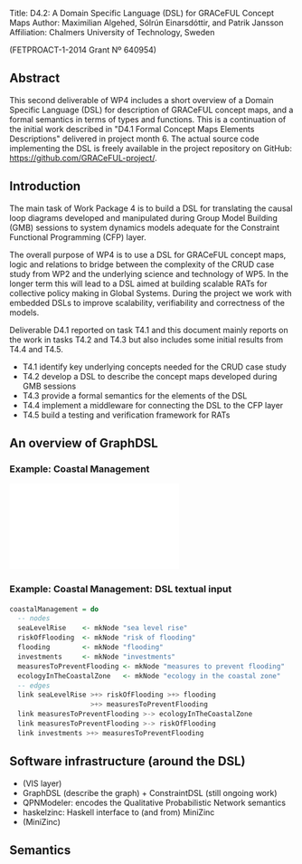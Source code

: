 Title:       D4.2: A Domain Specific Language (DSL) for GRACeFUL Concept Maps
Author:      Maximilian Algehed, Sólrún Einarsdóttir, and Patrik Jansson
Affiliation: Chalmers University of Technology, Sweden

(FETPROACT-1-2014 Grant Nº 640954)


## Abstract

This second deliverable of WP4 includes a short overview of a Domain
Specific Language (DSL) for description of GRACeFUL concept maps, and
a formal semantics in terms of types and functions. This is a
continuation of the initial work described in "D4.1 Formal Concept
Maps Elements Descriptions" delivered in project month 6. The actual
source code implementing the DSL is freely available in the project
repository on GitHub: https://github.com/GRACeFUL-project/.


## Introduction

The main task of Work Package 4 is to build a DSL for translating the
causal loop diagrams developed and manipulated during Group Model
Building (GMB) sessions to system dynamics models adequate for the
Constraint Functional Programming (CFP) layer.

The overall purpose of WP4 is to use a DSL for GRACeFUL concept maps,
logic and relations to bridge between the complexity of the CRUD case
study from WP2 and the underlying science and technology of WP5.  In
the longer term this will lead to a DSL aimed at building scalable
RATs for collective policy making in Global Systems.  During the
project we work with embedded DSLs to improve scalability,
verifiability and correctness of the models.

Deliverable D4.1 reported on task T4.1 and this document mainly
reports on the work in tasks T4.2 and T4.3 but also includes some
initial results from T4.4 and T4.5.

* T4.1 identify key underlying concepts needed for the CRUD case study
* T4.2 develop a DSL to describe the concept maps developed during GMB sessions
* T4.3 provide a formal semantics for the elements of the DSL
* T4.4 implement a middleware for connecting the DSL to the CFP layer
* T4.5 build a testing and verification framework for RATs

## An overview of GraphDSL

### Example: Coastal Management

![Coastal Management Example (Van Kouwen, 2007, p.68, Fig. 4.5)](../../2016-09/coastalManagement.pdf)

### Example: Coastal Management: DSL textual input

```Haskell
coastalManagement = do
  -- nodes
  seaLevelRise    <- mkNode "sea level rise"
  riskOfFlooding  <- mkNode "risk of flooding"
  flooding        <- mkNode "flooding"
  investments     <- mkNode "investments"
  measuresToPreventFlooding <- mkNode "measures to prevent flooding"
  ecologyInTheCoastalZone   <- mkNode "ecology in the coastal zone"
  -- edges
  link seaLevelRise >+> riskOfFlooding >+> flooding
                    >+> measuresToPreventFlooding
  link measuresToPreventFlooding >-> ecologyInTheCoastalZone
  link measuresToPreventFlooding >-> riskOfFlooding
  link investments >+> measuresToPreventFlooding
```

## Software infrastructure (around the DSL)

* (VIS layer)
* GraphDSL (describe the graph) + ConstraintDSL (still ongoing work)
* QPNModeler: encodes the Qualitative Probabilistic Network semantics
* haskelzinc: Haskell interface to (and from) MiniZinc
* (MiniZinc)

## Semantics

##

